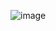 
 ![image](https://github.com/Nermin-m/caculator_app/assets/58363422/6516d45f-7d92-4fe5-be45-3f989af7f199)

